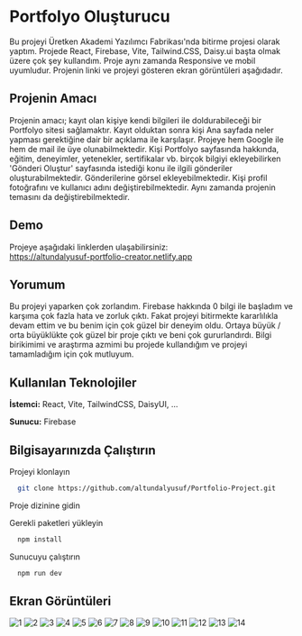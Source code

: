 ﻿
# Portfolyo Oluşturucu

Bu projeyi Üretken Akademi Yazılımcı Fabrikası'nda bitirme projesi olarak yaptım. Projede React, Firebase, Vite, Tailwind.CSS, Daisy.ui başta olmak üzere çok şey kullandım. Proje aynı zamanda Responsive ve mobil uyumludur. Projenin linki ve projeyi gösteren ekran görüntüleri aşağıdadır.
## Projenin Amacı
Projenin amacı; kayıt olan kişiye kendi bilgileri ile doldurabileceği bir Portfolyo sitesi sağlamaktır. Kayıt olduktan sonra kişi Ana sayfada neler yapması gerektiğine dair bir açıklama ile karşılaşır. Projeye hem Google ile hem de mail ile üye olunabilmektedir. Kişi Portfolyo sayfasında hakkında, eğitim, deneyimler, yetenekler, sertifikalar vb. birçok bilgiyi ekleyebilirken 'Gönderi Oluştur' sayfasında istediği konu ile ilgili gönderiler oluşturabilmektedir. Gönderilerine görsel ekleyebilmektedir. Kişi profil fotoğrafını ve kullanıcı adını değiştirebilmektedir. Aynı zamanda projenin temasını da değiştirebilmektedir. 
## Demo
Projeye aşağıdaki linklerden ulaşabilirsiniz:  
https://altundalyusuf-portfolio-creator.netlify.app

  
## Yorumum
Bu projeyi yaparken çok zorlandım. Firebase hakkında 0 bilgi ile başladım ve karşıma çok fazla hata ve zorluk çıktı. Fakat projeyi bitirmekte kararlılıkla devam ettim ve bu benim için çok güzel bir deneyim oldu. Ortaya büyük / orta büyüklükte çok güzel bir proje çıktı ve beni çok gururlandırdı. Bilgi birikimimi ve araştırma azmimi bu projede kullandığım ve projeyi tamamladığım için çok mutluyum. 
## Kullanılan Teknolojiler

**İstemci:** React, Vite, TailwindCSS, DaisyUI, ...

**Sunucu:** Firebase

  
## Bilgisayarınızda Çalıştırın

Projeyi klonlayın

```bash
  git clone https://github.com/altundalyusuf/Portfolio-Project.git
```

Proje dizinine gidin


Gerekli paketleri yükleyin

```bash
  npm install
```

Sunucuyu çalıştırın

```bash
  npm run dev
```

  
## Ekran Görüntüleri

![1](https://user-images.githubusercontent.com/79724222/232333195-2d038027-d1ac-4cd4-9f25-4e6cbc1c9e27.png)
![2](https://user-images.githubusercontent.com/79724222/232333250-a530ffca-ee99-4b20-a919-011229049262.png)
![3](https://user-images.githubusercontent.com/79724222/232333637-0a0fc13d-0fa8-400e-bb1c-c68fa4653ce2.png)
![4](https://user-images.githubusercontent.com/79724222/232333642-05a3e24b-3509-4688-abe2-9816c22599ff.png)
![5](https://user-images.githubusercontent.com/79724222/232333647-adbce8a0-87b6-4ce6-bd4a-3faa41c30589.png)
![6](https://user-images.githubusercontent.com/79724222/232333650-8b52e4a8-148f-4b0d-a3af-6f2243ee30ae.png)
![7](https://user-images.githubusercontent.com/79724222/232333652-116e3a82-0349-4726-947e-7818469660a3.png)
![8](https://user-images.githubusercontent.com/79724222/232333656-cc921989-5782-4670-b830-3f03829d9ebf.png)
![9](https://user-images.githubusercontent.com/79724222/232333676-f3535679-f4b6-4995-9950-c63222a50e12.png)
![10](https://user-images.githubusercontent.com/79724222/232333680-27f8c82f-f0b8-4000-b3d3-7bc7bc4dfafe.png)
![11](https://user-images.githubusercontent.com/79724222/232333684-9f6655b6-d173-49e6-839c-af66da6ad340.png)
![12](https://user-images.githubusercontent.com/79724222/232333688-69460a3e-522c-4f7a-87da-146630830f27.png)
![13](https://user-images.githubusercontent.com/79724222/232334085-ea3d9e7e-ca71-40a0-9d72-cc141f36d355.png)
![14](https://user-images.githubusercontent.com/79724222/232334121-15846d96-5409-4951-adf3-2e25803f8bcb.png)




  